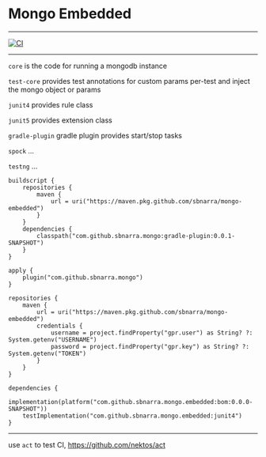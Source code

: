 # Mongo Embedded

---

[![CI](https://github.com/sbnarra/mongo-embedded/actions/workflows/ci.yml/badge.svg)](https://github.com/sbnarra/mongo-embedded/actions/workflows/ci.yml)

---

`core` is the code for running a mongodb instance

`test-core` provides test annotations for custom params per-test and inject the mongo object or params

`junit4` provides rule class

`junit5` provides extension class

`gradle-plugin` gradle plugin provides start/stop tasks

`spock` ...

`testng` ...

```
buildscript {
    repositories {
        maven {
            url = uri("https://maven.pkg.github.com/sbnarra/mongo-embedded")
        }
    }
    dependencies {
        classpath("com.github.sbnarra.mongo:gradle-plugin:0.0.1-SNAPSHOT")
    }
}

apply {
    plugin("com.github.sbnarra.mongo")
}

repositories {
    maven {
        url = uri("https://maven.pkg.github.com/sbnarra/mongo-embedded")
        credentials {
            username = project.findProperty("gpr.user") as String? ?: System.getenv("USERNAME")
            password = project.findProperty("gpr.key") as String? ?: System.getenv("TOKEN")
        }
    }
}

dependencies {
    implementation(platform("com.github.sbnarra.mongo.embedded:bom:0.0.0-SNAPSHOT"))
    testImplementation("com.github.sbnarra.mongo.embedded:junit4")
}
```

---

use `act` to test CI, https://github.com/nektos/act